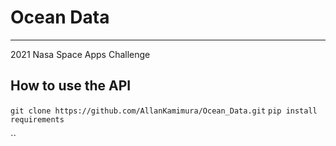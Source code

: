 # Ocean Data
----
2021 Nasa Space Apps Challenge

## How to use the API

`git clone https://github.com/AllanKamimura/Ocean_Data.git`
`pip install requirements`

``
